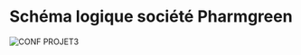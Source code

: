 # Schéma logique société Pharmgreen

![CONF PROJET3](https://github.com/user-attachments/assets/bd5379e0-0c36-4449-8aa2-90b8ab2cbeb7)
